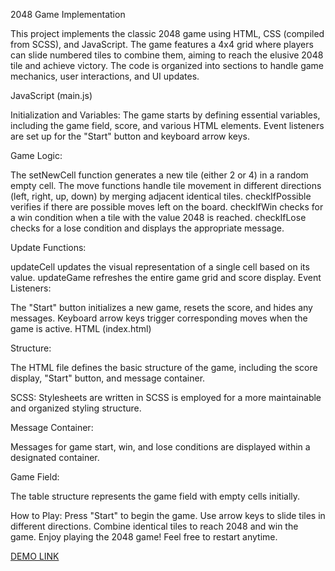 2048 Game Implementation

This project implements the classic 2048 game using HTML, CSS (compiled from SCSS), and JavaScript. The game features a 4x4 grid where players can slide numbered tiles to combine them, aiming to reach the elusive 2048 tile and achieve victory. The code is organized into sections to handle game mechanics, user interactions, and UI updates.

JavaScript (main.js)

Initialization and Variables: The game starts by defining essential variables, including the game field, score, and various HTML elements. Event listeners are set up for the "Start" button and keyboard arrow keys.

Game Logic:

The setNewCell function generates a new tile (either 2 or 4) in a random empty cell.
The move functions handle tile movement in different directions (left, right, up, down) by merging adjacent identical tiles.
checkIfPossible verifies if there are possible moves left on the board.
checkIfWin checks for a win condition when a tile with the value 2048 is reached.
checkIfLose checks for a lose condition and displays the appropriate message.

Update Functions:

updateCell updates the visual representation of a single cell based on its value.
updateGame refreshes the entire game grid and score display.
Event Listeners:

The "Start" button initializes a new game, resets the score, and hides any messages.
Keyboard arrow keys trigger corresponding moves when the game is active.
HTML (index.html)

Structure:

The HTML file defines the basic structure of the game, including the score display, "Start" button, and message container.

SCSS: Stylesheets are written in SCSS is employed for a more maintainable and organized styling structure.

Message Container:

Messages for game start, win, and lose conditions are displayed within a designated container.

Game Field:

The table structure represents the game field with empty cells initially.

How to Play:
Press "Start" to begin the game.
Use arrow keys to slide tiles in different directions.
Combine identical tiles to reach 2048 and win the game.
Enjoy playing the 2048 game! Feel free to restart anytime.

[DEMO LINK](https://IvanVaverchak.github.io/2048/)
